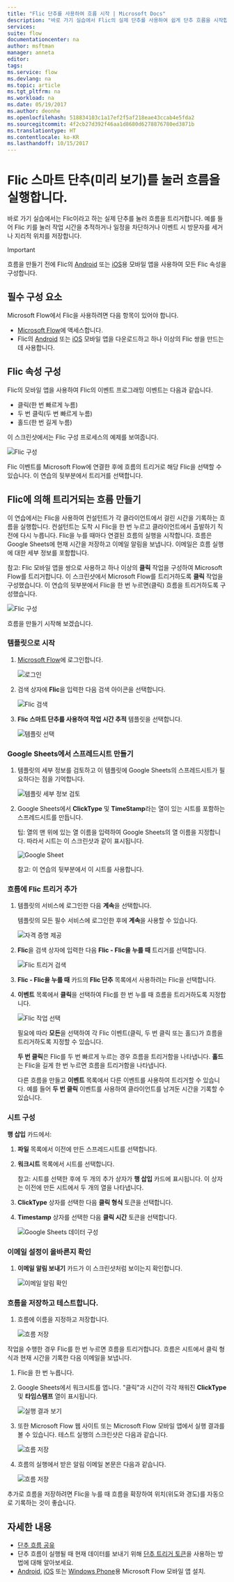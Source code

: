 ```yaml
---
title: "Flic 단추를 사용하여 흐름 시작 | Microsoft Docs"
description: "바로 가기 실습에서 Flic의 실제 단추를 사용하여 쉽게 단추 흐름을 시작합니다."
services: 
suite: flow
documentationcenter: na
author: msftman
manager: anneta
editor: 
tags: 
ms.service: flow
ms.devlang: na
ms.topic: article
ms.tgt_pltfrm: na
ms.workload: na
ms.date: 05/19/2017
ms.author: deonhe
ms.openlocfilehash: 518834103c1a17ef2f5af218eae43ccab4e5fda2
ms.sourcegitcommit: 4f2cb27d392f46aa1d8680d6278876780ed3871b
ms.translationtype: HT
ms.contentlocale: ko-KR
ms.lasthandoff: 10/15/2017
---
```

# <a name="run-your-flows-by-pressing-a-flic-smart-button-preview"></a>Flic 스마트 단추(미리 보기)를 눌러 흐름을 실행합니다.
바로 가기 실습에서는 Flic이라고 하는 실제 단추를 눌러 흐름을 트리거합니다. 예를 들어 Flic 키를 눌러 작업 시간을 추적하거나 일정을 차단하거나 이벤트 시 방문자를 세거나 지리적 위치를 저장합니다.

> [!IMPORTANT]
> 흐름을 만들기 전에 Flic의 [Android](https://play.google.com/store/apps/details?id=io.flic.app) 또는 [iOS](https://itunes.apple.com/us/app/flic-app/id977593793?ls=1&mt=8)용 모바일 앱을 사용하여 모든 Flic 속성을 구성합니다.
> 
> 

## <a name="prerequisites"></a>필수 구성 요소
Microsoft Flow에서 Flic을 사용하려면 다음 항목이 있어야 합니다.

* [Microsoft Flow](https://flow.microsoft.com)에 액세스합니다.
* Flic의 [Android](https://play.google.com/store/apps/details?id=io.flic.app) 또는 [iOS](https://itunes.apple.com/us/app/flic-app/id977593793?ls=1&mt=8) 모바일 앱을 다운로드하고 하나 이상의 Flic 쌍을 만드는 데 사용합니다.

## <a name="configure-flic-properties"></a>Flic 속성 구성
Flic의 모바일 앱을 사용하여 Flic의 이벤트 프로그래밍 이벤트는 다음과 같습니다.

* 클릭(한 번 빠르게 누름)
* 두 번 클릭(두 번 빠르게 누름)
* 홀드(한 번 길게 누름)

이 스크린샷에서는 Flic 구성 프로세스의 예제를 보여줍니다.

![Flic 구성](./media/flic-button-flows/configure-flic-actions.png)

Flic 이벤트를 Microsoft Flow에 연결한 후에 흐름의 트리거로 해당 Flic을 선택할 수 있습니다. 이 연습의 뒷부분에서 트리거를 선택합니다.

## <a name="create-a-flow-thats-triggered-by-a-flic"></a>Flic에 의해 트리거되는 흐름 만들기
이 연습에서는 Flic을 사용하여 컨설턴트가 각 클라이언트에서 걸린 시간을 기록하는 흐름을 실행합니다. 컨설턴트는 도착 시 Flic을 한 번 누르고 클라이언트에서 출발하기 직전에 다시 누릅니다. Flic을 누를 때마다 연결된 흐름의 실행을 시작합니다. 흐름은 Google Sheets에 현재 시간을 저장하고 이메일 알림을 보냅니다. 이메일은 흐름 실행에 대한 세부 정보를 포함합니다.

참고: Flic 모바일 앱을 쌍으로 사용하고 하나 이상의 **클릭** 작업을 구성하여 Microsoft Flow를 트리거합니다. 이 스크린샷에서 Microsoft Flow를 트리거하도록 **클릭** 작업을 구성했습니다. 이 연습의 뒷부분에서 Flic을 한 번 누르면(클릭) 흐름을 트리거하도록 구성했습니다.

   ![Flic 구성](./media/flic-button-flows/flic-configured-for-flow.png)

흐름을 만들기 시작해 보겠습니다.

### <a name="start-with-a-template"></a>템플릿으로 시작
1. [Microsoft Flow](https://flow.microsoft.com)에 로그인합니다.
   
    ![로그인](./media/flic-button-flows/sign-into-flow.png)
2. 검색 상자에 **Flic**을 입력한 다음 검색 아이콘을 선택합니다.
   
    ![Flic 검색](./media/flic-button-flows/search-flic.png)
3. **Flic 스마트 단추를 사용하여 작업 시간 추적** 템플릿을 선택합니다.
   
    ![템플릿 선택](./media/flic-button-flows/flic-templates.png)

### <a name="create-a-spreadsheet-in-google-sheets"></a>Google Sheets에서 스프레드시트 만들기
1. 템플릿의 세부 정보를 검토하고 이 템플릿에 Google Sheets의 스프레드시트가 필요하다는 점을 기억합니다.
   
   ![템플릿 세부 정보 검토](./media/flic-button-flows/flic-template-details.png)
2. Google Sheets에서 **ClickType** 및 **TimeStamp**라는 열이 있는 시트를 포함하는 스프레드시트를 만듭니다.
   
      팁: 열의 맨 위에 있는 열 이름을 입력하여 Google Sheets의 열 이름을 지정합니다. 따라서 시트는 이 스크린샷과 같이 표시됩니다.
   
   ![Google Sheet](./media/flic-button-flows/flic-google-sheet.png)
   
   참고: 이 연습의 뒷부분에서 이 시트를 사용합니다.

### <a name="add-the-flic-trigger-to-your-flow"></a>흐름에 Flic 트리거 추가
1. 템플릿의 서비스에 로그인한 다음 **계속**을 선택합니다.
   
     템플릿의 모든 필수 서비스에 로그인한 후에 **계속**을 사용할 수 있습니다.
   
    ![자격 증명 제공](./media/flic-button-flows/flic-template-services-sign-in.png)
2. **Flic**을 검색 상자에 입력한 다음 **Flic - Flic을 누를 때** 트리거를 선택합니다.
   
    ![Flic 트리거 검색](./media/flic-button-flows/flic-search-trigger.png)
3. **Flic - Flic을 누를 때** 카드의 **Flic 단추** 목록에서 사용하려는 Flic을 선택합니다.
4. **이벤트** 목록에서 **클릭**을 선택하여 Flic를 한 번 누를 때 흐름을 트리거하도록 지정합니다.
   
    ![Flic 작업 선택](./media/flic-button-flows/select-flic.png)
   
   필요에 따라 **모든**을 선택하여 각 Flic 이벤트(클릭, 두 번 클릭 또는 홀드)가 흐름을 트리거하도록 지정할 수 있습니다.
   
   **두 번 클릭**은 Flic를 두 번 빠르게 누르는 경우 흐름을 트리거함을 나타냅니다. **홀드**는 Flic을 길게 한 번 누르면 흐름을 트리거함을 나타냅니다.
   
   다른 흐름을 만들고 **이벤트** 목록에서 다른 이벤트를 사용하여 트리거할 수 있습니다. 예를 들어 **두 번 클릭** 이벤트를 사용하여 클라이언트를 남겨둔 시간을 기록할 수 있습니다.

### <a name="configure-the-sheet"></a>시트 구성
   **행 삽입** 카드에서:

1. **파일** 목록에서 이전에 만든 스프레드시트를 선택합니다.
2. **워크시트** 목록에서 시트를 선택합니다.
   
   참고: 시트를 선택한 후에 두 개의 추가 상자가 **행 삽입** 카드에 표시됩니다. 이 상자는 이전에 만든 시트에서 두 개의 열을 나타냅니다.
3. **ClickType** 상자를 선택한 다음 **클릭 형식** 토큰을 선택합니다.
4. **Timestamp** 상자를 선택한 다음 **클릭 시간** 토큰을 선택합니다.
   
    ![Google Sheets 데이터 구성](./media/flic-button-flows/flick-insert-row-card.png)

### <a name="confirm-the-email-settings-are-correct"></a>이메일 설정이 올바른지 확인
1. **이메일 알림 보내기** 카드가 이 스크린샷처럼 보이는지 확인합니다.
   
    ![이메일 알림 확인](./media/flic-button-flows/email-settings.png)

### <a name="save-your-flow-and-test-it"></a>흐름을 저장하고 테스트합니다.
1. 흐름에 이름을 지정하고 저장합니다.
   
    ![흐름 저장](./media/flic-button-flows/save.png)

작업을 수행한 경우 Flic를 한 번 누르면 흐름을 트리거합니다. 흐름은 시트에서 클릭 형식과 현재 시간을 기록한 다음 이메일을 보냅니다.

1. Flic을 한 번 누릅니다.
2. Google Sheets에서 워크시트를 엽니다. "클릭"과 시간이 각각 채워진 **ClickType** 및 **타임스탬프** 열이 표시됩니다.
   
    ![실행 결과 보기](./media/flic-button-flows/flic-google-sheet-after-run.png)
3. 또한 Microsoft Flow 웹 사이트 또는 Microsoft Flow 모바일 앱에서 실행 결과를 볼 수 있습니다. 테스트 실행의 스크린샷은 다음과 같습니다.
   
    ![흐름 저장](./media/flic-button-flows/flic-test-run-results-portal.png)
4. 흐름의 실행에서 받은 알림 이메일 본문은 다음과 같습니다.
   
    ![흐름 저장](./media/flic-button-flows/flic-email-body.png)

추가로 흐름을 저장하려면 Flic을 누를 때 흐름을 확장하여 위치(위도와 경도)를 자동으로 기록하는 것이 좋습니다.

## <a name="more-information"></a>자세한 내용
* [단추 흐름 공유](share-buttons.md)
* 단추 흐름이 실행될 때 현재 데이터를 보내기 위해 [단추 트리거 토큰](introduction-to-button-trigger-tokens.md)을 사용하는 방법에 대해 알아보세요.
* [Android](https://aka.ms/flowmobiledocsandroid), [iOS](https://aka.ms/flowmobiledocsios) 또는 [Windows Phone](https://aka.ms/flowmobilewindows)용 Microsoft Flow 모바일 앱 설치.


